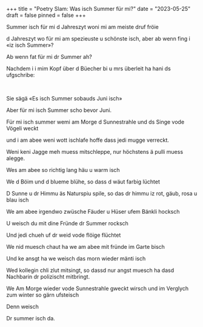 +++
title = "Poetry Slam: Was isch Summer für mi?"
date = "2023-05-25"
draft = false
pinned = false
+++


Summer isch für mi d Jahreszyt woni mi am meiste druf fröie

d Jahreszyt wo für mi am spezieuste u schönste isch, aber ab wenn fing i «iz isch Summer»?

Ab wenn fat für mi dr Summer ah?

Nachdem i i mim Kopf über d Büecher bi u mrs überleit ha hani ds ufgschribe:

 

Sie sägä «Es isch Summer sobauds Juni isch»

Aber für mi isch Summer scho bevor Juni.

Für mi isch summer wemi am Morge d Sunnestrahle und ds Singe vode Vögeli weckt

und i am abee weni wott ischlafe hoffe dass jedi mugge verreckt.

Weni keni Jagge meh muess mitschleppe, nur höchstens ä pulli muess alegge.

Wes am abee so richtig lang häu u warm isch

We d Böim und d blueme blühe, so dass d wäut farbig lüchtet

D Sunne u dr Himmu äs Naturspiu spile, so das dr himmu iz rot, gäub, rosa u blau isch

We am abee irgendwo zwüsche Fäuder u Hüser ufem Bänkli hocksch

U weisch du mit dine Fründe dr Summer rocksch

Und jedi chueh uf dr weid vode flöige flüchtet

We nid muesch chaut ha we am abee mit fründe im Garte bisch

Und ke ansgt ha we weisch das morn wieder mänti isch

Wed kollegin chli zlut mitsingt, so dassd nur angst muesch ha dasd Nachbarin dr polizischt mitbringt.

We Am Morge wieder vode Sunnestrahle gweckt wirsch und im Verglych zum winter so gärn ufsteisch

Denn weisch

Dr summer isch da.